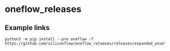 # oneflow_releases

## Example links
```
python3 -m pip install --pre oneflow -f https://github.com/siliconflow/oneflow_releases/releases/expanded_assets/community_cu122
```
